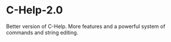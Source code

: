 # C-Help-2.0
Better version of C-Help. More features and a powerful system of commands and string editing.
